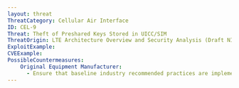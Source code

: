 ```yaml
---
layout: threat
ThreatCategory: Cellular Air Interface
ID: CEL-9
Threat: Theft of Preshared Keys Stored in UICC/SIM
ThreatOrigin: LTE Architecture Overview and Security Analysis (Draft NISTIR 8071) [^166]
ExploitExample:
CVEExample:
PossibleCountermeasures:
    Original Equipment Manufacturer:
      - Ensure that baseline industry recommended practices are implemented and validated
---
```

